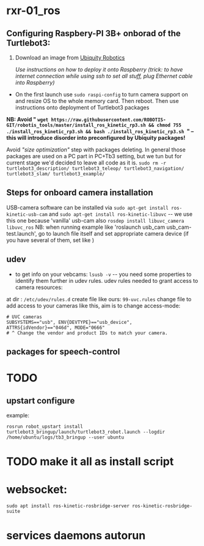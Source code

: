 # rxr-01_ros

## Configuring Raspbery-PI 3B+ onborad of the Turtlebot3:

1) Download an image from [Ubiquity Robotics](https://downloads.ubiquityrobotics.com/pi.html)
   
   *Use instructions on how to deploy it onto Raspberry (trick: to have internet connection while using ssh to set all stuff, plug Ethernet cable into Raspberry)*
   
- On the first launch use `sudo raspi-config` to turn camera support on and resize OS to the whole memory card. Then reboot.
Then use instructions onto deployment of Turtlebot3 packages

**NB: Avoid " `wget https://raw.githubusercontent.com/ROBOTIS-GIT/robotis_tools/master/install_ros_kinetic_rp3.sh && chmod 755 ./install_ros_kinetic_rp3.sh && bash ./install_ros_kinetic_rp3.sh `" – this will introduce disorder into preconfigured by Ubiquity packages!**

Avoid *"size optimization"* step with packages deleting. In general those packages are used on a PC part in PC+Tb3 setting, but we tun but for current stage we'd decided to leave all code as it is. 
`sudo rm -r turtlebot3_description/ turtlebot3_teleop/ turtlebot3_navigation/ turtlebot3_slam/ turtlebot3_example/`
 

## Steps for onboard camera installation
USB-camera software can be installed via `sudo apt-get install ros-kinetic-usb-cam`
and `sudo apt-get install ros-kinetic-libuvc` -- we use this one because 'vanilla' usb-cam 
also `rosdep install libuvc_camera libuvc_ros`
NB: when running example like 'roslaunch usb_cam usb_cam-test.launch', go to launch file itself and set appropriate camera device (if you have several of them, set like <param name="video_device" value="/dev/video1" /> )

## udev 
- to get info on your vebcams:
`lsusb -v` -- you need some properties to identify them further in udev rules.
udev rules needed to grant access to camera resources:

at dir : `/etc/udev/rules.d` create file like ours: `99-uvc.rules`
change file to add access to your cameras like this, aim is to change access-mode:
```
# UVC cameras
SUBSYSTEMS=="usb", ENV{DEVTYPE}=="usb_device", ATTRS{idVendor}=="046d", MODE="0666"
# ^ Change the vendor and product IDs to match your camera.
```


## packages for speech-control
# TODO

## upstart configure 
example: 

`rosrun robot_upstart install turtlebot3_bringup/launch/turtlebot3_robot.launch --logdir /home/ubuntu/logs/tb3_bringup --user ubuntu`

# TODO make it all as install script
# websocket:
```sudo apt install ros-kinetic-rosbridge-server ros-kinetic-rosbridge-suite```

# services daemons autorun
